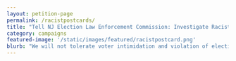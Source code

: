 ```yaml
---
layout: petition-page
permalink: /racistpostcards/
title: "Tell NJ Election Law Enforcement Commission: Investigate Racist Postcards"
category: campaigns
featured-image: '/static/images/featured/racistpostcard.png'
blurb: "We will not tolerate voter intimidation and violation of election laws"
---
```


<link href='https://actionnetwork.org/css/style-embed-whitelabel.css' rel='stylesheet' type='text/css' /><script src='https://actionnetwork.org/widgets/v2/petition/investigate-racist-postcards-stop-voter-intimidation?format=js&source=widget&style=full'></script><div id='can-petition-area-investigate-racist-postcards-stop-voter-intimidation' style='width: 100%'><!-- this div is the target for our HTML insertion --></div>
